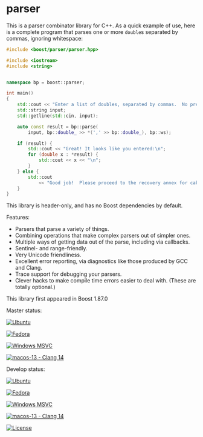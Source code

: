 # parser

This is a parser combinator library for C++.  As a quick example of use, here
is a complete program that parses one or more `double`s separated by commas,
ignoring whitespace:

```c++
#include <boost/parser/parser.hpp>

#include <iostream>
#include <string>


namespace bp = boost::parser;

int main()
{
    std::cout << "Enter a list of doubles, separated by commas.  No pressure. ";
    std::string input;
    std::getline(std::cin, input);

    auto const result = bp::parse(
        input, bp::double_ >> *(',' >> bp::double_), bp::ws);

    if (result) {
        std::cout << "Great! It looks like you entered:\n";
        for (double x : *result) {
            std::cout << x << "\n";
        }
    } else {
        std::cout
            << "Good job!  Please proceed to the recovery annex for cake.\n";
    }
}
```

This library is header-only, and has no Boost dependencies by default.

Features:

- Parsers that parse a variety of things.
- Combining operations that make complex parsers out of simpler ones.
- Multiple ways of getting data out of the parse, including via callbacks.
- Sentinel- and range-friendly.
- Very Unicode friendliness.
- Excellent error reporting, via diagnostics like those produced by GCC and Clang.
- Trace support for debugging your parsers.
- Clever hacks to make compile time errors easier to deal with.  (These are totally optional.)

This library first appeared in Boost 1.87.0

Master status:

[![Ubuntu](https://github.com/tzlaine/parser/actions/workflows/ubuntu.yml/badge.svg?branch=master)](https://github.com/tzlaine/parser/actions/workflows/ubuntu.yml)

[![Fedora](https://github.com/tzlaine/parser/actions/workflows/fedora.yml/badge.svg?branch=master)](https://github.com/tzlaine/parser/actions/workflows/fedora.yml)

[![Windows MSVC](https://github.com/tzlaine/parser/actions/workflows/windows.yml/badge.svg?branch=master)](https://github.com/tzlaine/parser/actions/workflows/windows.yml)

[![macos-13 - Clang 14](https://github.com/tzlaine/parser/actions/workflows/macos-13.yml/badge.svg?branch=master)](https://github.com/tzlaine/parser/actions/workflows/macos-13.yml)

Develop status:

[![Ubuntu](https://github.com/tzlaine/parser/actions/workflows/ubuntu.yml/badge.svg?branch=develop)](https://github.com/tzlaine/parser/actions/workflows/ubuntu.yml)

[![Fedora](https://github.com/tzlaine/parser/actions/workflows/fedora.yml/badge.svg?branch=develop)](https://github.com/tzlaine/parser/actions/workflows/fedora.yml)

[![Windows MSVC](https://github.com/tzlaine/parser/actions/workflows/windows.yml/badge.svg?branch=develop)](https://github.com/tzlaine/parser/actions/workflows/windows.yml)

[![macos-13 - Clang 14](https://github.com/tzlaine/parser/actions/workflows/macos-13.yml/badge.svg?branch=develop)](https://github.com/tzlaine/parser/actions/workflows/macos-13.yml)

[![License](https://img.shields.io/badge/license-boost-brightgreen.svg)](LICENSE_1_0.txt)
